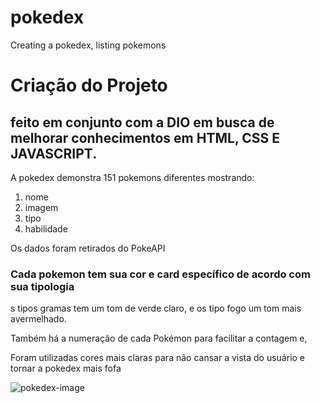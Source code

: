 # pokedex
Creating a pokedex, listing pokemons
<h1> Criação do Projeto</h1>
<h2>
feito em conjunto com a DIO em busca de melhorar conhecimentos em 
  HTML, CSS E JAVASCRIPT. 
</h2>
<p> A pokedex demonstra 151 pokemons diferentes
mostrando:</p>
<ol>
  <li>nome</li>
  <li>imagem</li>
  <li>tipo</li>
  <li>habilidade</li>
</ol>
<p> Os dados foram retirados do PokeAPI </p>
<h3>Cada pokemon tem sua cor e card específico de acordo com sua tipologia</h3>
<p>s tipos gramas tem um tom de verde claro, e os tipo fogo um tom mais avermelhado.</p>
<p>Também há a numeração de cada Pokémon para facilitar a contagem e,</p>
<p>Foram utilizadas cores mais claras para não cansar a vista do usuário e tornar a pokedex mais fofa </p>

![pokedex-image](https://github.com/SamySLB/pokedex/assets/130487962/72eb20c1-fbde-4649-b52d-5e04f22fe5d5)
